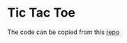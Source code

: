 # Tic Tac Toe

The code can be copied from this [repo](https://github.com/Isaac-Flath/TicTacToe-with-FastHTML/tree/master)